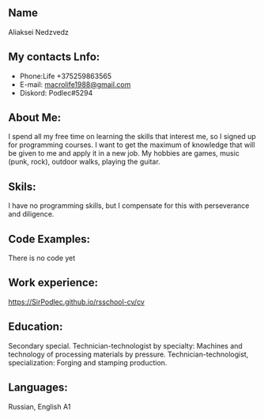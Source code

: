 ## Name

Aliaksei Nedzvedz

## My contacts Lnfo:

* Phone:Life +375259863565
* E-mail: macrolife1988@gmail.com
* Diskord: Podlec#5294

## About Me:

I spend all my free time on learning the skills that interest me, so I signed up for programming courses. I want to get the maximum of knowledge that will be given to me and apply it in a new job. My hobbies are games, music (punk, rock), outdoor walks, playing the guitar.

## Skils:

I have no programming skills, but I compensate for this with perseverance and diligence.

## Code Examples:

There is no code yet

## Work experience:

<https://SirPodlec.github.io/rsschool-cv/cv>

## Education:

Secondary special. Technician-technologist by specialty: Machines and technology of processing materials by pressure. Technician-technologist, specialization: Forging and stamping production.

## Languages:

Russian, English A1
